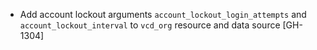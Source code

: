 * Add account lockout arguments `account_lockout_login_attempts` and `account_lockout_interval` to `vcd_org` resource
  and data source [GH-1304]